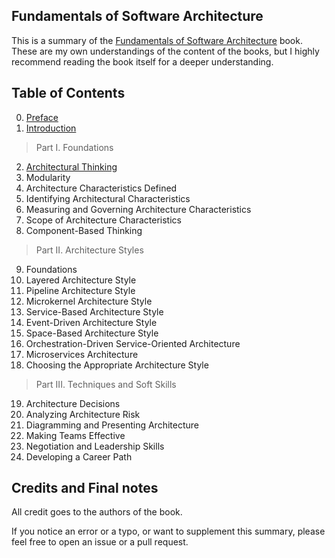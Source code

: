 ## Fundamentals of Software Architecture

This is a summary of the [Fundamentals of Software Architecture](https://www.oreilly.com/library/view/fundamentals-of-software/9781663728357/) book. These are my own understandings of the content of the books, but I highly recommend reading the book itself for a deeper understanding.

## Table of Contents
0. [Preface](./00-preface.md)
1. [Introduction](./01-introduction.md)

> Part I. Foundations

2. [Architectural Thinking](./02-architectural-thinking.md)
3. Modularity
4. Architecture Characteristics Defined
5. Identifying Architectural Characteristics
6. Measuring and Governing Architecture Characteristics
7. Scope of Architecture Characteristics
8. Component-Based Thinking

> Part II. Architecture Styles

9. Foundations
10. Layered Architecture Style
11. Pipeline Architecture Style
12. Microkernel Architecture Style
13. Service-Based Architecture Style
14. Event-Driven Architecture Style
15. Space-Based Architecture Style
16. Orchestration-Driven Service-Oriented Architecture
17. Microservices Architecture
18. Choosing the Appropriate Architecture Style

> Part III. Techniques and Soft Skills

19. Architecture Decisions
20. Analyzing Architecture Risk
21. Diagramming and Presenting Architecture
22. Making Teams Effective
23. Negotiation and Leadership Skills
24. Developing a Career Path

## Credits and Final notes

All credit goes to the authors of the book.

If you notice an error or a typo, or want to supplement this summary, please feel free to open an issue or a pull request.
